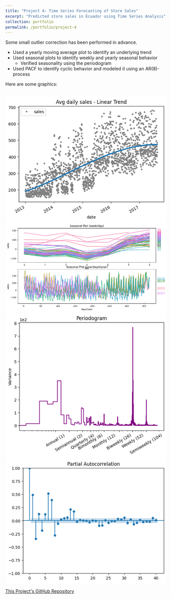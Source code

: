 ```yaml
---
title: "Project 4: Time Series Forecasting of Store Sales"
excerpt: "Predicted store sales in Ecuador using Time Series Analysis"
collection: portfolio
permalink: /portfolio/project-4
---
```


Some small outlier correction has been performed in advance.

* Used a yearly moving average plot to identify an underlying trend
* Used seasonal plots to identify weekly and yearly seasonal behavior
  * Verified seasonality using the periodogram
* Used PACF to identify cyclic behavior and modeled it using an AR(8)-process

Here are some graphics:

<br/><img src='/Projects/TSA/MA.png'>
<br/><img src='/Projects/TSA/Correlation.png'>
<br/><img src='/Projects/TSA/Periodogramm.png'>
<br/><img src='/Projects/TSA/PACF.png'>

[This Project's GitHub Repository](https://github.com/lbrilh/Portfolio/tree/main/Time%20Series%20Forecasting)
